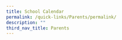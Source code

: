 ```yaml
---
title: School Calendar
permalink: /quick-links/Parents/permalink/
description: ""
third_nav_title: Parents
---
```

